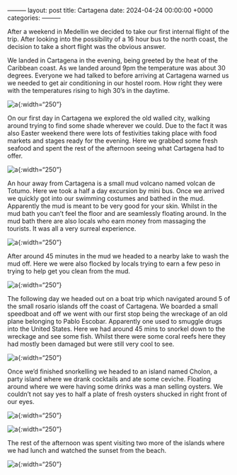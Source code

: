 ———
layout: post
title: Cartagena
date: 2024-04-24 00:00:00 +0000
categories:
———


After a weekend in Medellin we decided to take our first internal flight of the trip. After looking into the possibility of a 16 hour bus to the north coast, the decision to take a short flight was the obvious answer. 

We landed in Cartagena in the evening, being greeted by the heat of the Caribbean coast. As we landed around 9pm the temperature was about 30 degrees. Everyone we had talked to before arriving at Cartagena warned us we needed to get air conditioning in our hostel room. How right they were with the temperatures rising to high 30’s in the daytime. 


![a](https://live.staticflickr.com/65535/53676349659_f08a4d760c_c_d.jpg){:width=“250”}

On our first day in Cartagena we explored the old walled city, walking around trying to find some shade wherever we could. Due to the fact it was also Easter weekend there were lots of festivities taking place with food markets and stages ready for the evening. Here we grabbed some fresh seafood and spent the rest of the afternoon seeing what Cartagena had to offer.


![a](https://live.staticflickr.com/65535/53673704449_2c1572475f_k_d.jpg){:width=“250”}

An hour away from Cartagena is a small mud volcano named volcan de Totumo. Here we took a half a day excursion by mini bus. Once we arrived we quickly got into our swimming costumes and bathed in the mud. Apparently the mud is meant to be very good for your skin. Whilst in the mud bath you can’t feel the floor and are seamlessly floating around. In the mud bath there are also locals who earn money from massaging the tourists. It 
was all a very surreal experience. 


![a](https://live.staticflickr.com/65535/53672465557_fd8b7807d1_c_d.jpg){:width=“250”}

After around 45 minutes in the mud we headed to a nearby lake to wash the mud off. Here we were also flocked by locals trying to earn a few peso in trying to help get you clean from the mud.


![a](https://live.staticflickr.com/65535/53673815400_e6d0e19048_c_d.jpg){:width=“250”}

The following day we headed out on a boat trip which navigated around 5 of the small rosario islands off the coast of Cartagena. We boarded a small speedboat and off we went with our first stop being the wreckage of an old plane belonging to Pablo Escobar. Apparently one used to smuggle drugs into the United States. Here we had around 45 mins to snorkel down to the wreckage and see some fish. Whilst there were some coral reefs here they had mostly been damaged but were still very cool to see. 


![a](https://live.staticflickr.com/65535/53672465512_5455345742_c_d.jpg){:width=“250”}

Once we’d finished snorkelling we headed to an island named Cholon, a party island where we drank cocktails and ate some ceviche. Floating around where we were having some drinks was a man selling oysters. We couldn’t not say yes to half a plate of fresh oysters shucked in right front of our eyes.  


![a](https://live.staticflickr.com/65535/53673350371_af06705012_k_d.jpg){:width=“250”}

![a](https://live.staticflickr.com/65535/53673717644_56c21ea6ea_c_d.jpg){:width=“250”}

The rest of the afternoon was spent visiting two more of the islands where we had lunch and watched the sunset from the beach. 


![a](https://live.staticflickr.com/65535/53672465532_afc3f4a2db_c_d.jpg){:width=“250”}

